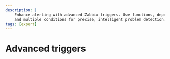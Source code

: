 ```yaml
---
description: |
    Enhance alerting with advanced Zabbix triggers. Use functions, dependencies,
    and multiple conditions for precise, intelligent problem detection.
tags: [expert]
---
```


# Advanced triggers
